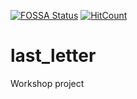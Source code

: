 [![FOSSA Status](https://app.fossa.com/api/projects/git%2Bgithub.com%2Fbord81%2Flast_letter.svg?type=shield)](https://app.fossa.com/projects/git%2Bgithub.com%2Fbord81%2Flast_letter?ref=badge_shield)
[![HitCount](http://hits.dwyl.com/{username}/{project}.svg)](http://hits.dwyl.com/{username}/{project})

# last_letter

Workshop project

